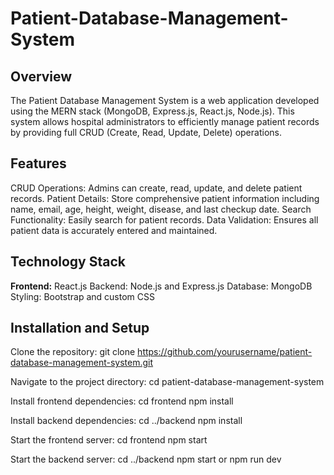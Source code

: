 # Patient-Database-Management-System

## Overview
The Patient Database Management System is a web application developed using the MERN stack (MongoDB, Express.js, React.js, Node.js). This system allows hospital administrators to efficiently manage patient records by providing full CRUD (Create, Read, Update, Delete) operations.

## Features 
CRUD Operations: Admins can create, read, update, and delete patient records.
Patient Details: Store comprehensive patient information including name, email, age, height, weight, disease, and last checkup date.
Search Functionality: Easily search for patient records.
Data Validation: Ensures all patient data is accurately entered and maintained.

## Technology Stack
**Frontend:** React.js
Backend: Node.js and Express.js
Database: MongoDB
Styling: Bootstrap and custom CSS

## Installation and Setup
Clone the repository: 
git clone https://github.com/yourusername/patient-database-management-system.git

Navigate to the project directory: 
cd patient-database-management-system

Install frontend dependencies:
cd frontend
npm install

Install backend dependencies:
cd ../backend
npm install

Start the frontend server:
cd frontend
npm start

Start the backend server: 
cd ../backend
npm start or npm run dev
